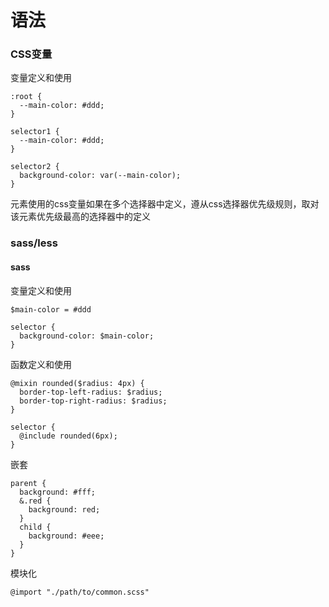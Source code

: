 # 语法

### CSS变量

变量定义和使用

    :root {
      --main-color: #ddd;
    }

    selector1 {
      --main-color: #ddd;
    }

    selector2 {
      background-color: var(--main-color);
    }

元素使用的css变量如果在多个选择器中定义，遵从css选择器优先级规则，取对该元素优先级最高的选择器中的定义

### sass/less


#### sass

变量定义和使用

    $main-color = #ddd

    selector {
      background-color: $main-color;
    }

函数定义和使用

    @mixin rounded($radius: 4px) {
      border-top-left-radius: $radius;
      border-top-right-radius: $radius;
    }

    selector {
      @include rounded(6px);
    }

嵌套

    parent {
      background: #fff;
      &.red {
        background: red;
      }
      child {
        background: #eee;
      }
    }

    

模块化

    @import "./path/to/common.scss"



